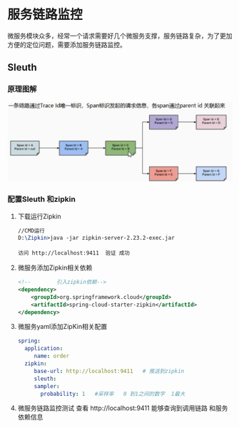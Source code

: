 # 服务链路监控

​			微服务模块众多，经常一个请求需要好几个微服务支撑，服务链路复杂，为了更加方便的定位问题，需要添加服务链路监控。

## Sleuth

### 原理图解

![image-20220516155525994](服务链路监控.assets/image-20220516155525994.png)

###  配置Sleuth 和zipkin

1. 下载运行Zipkin

   ```tex
   //CMD运行
   D:\Zipkin>java -jar zipkin-server-2.23.2-exec.jar
     
   访问 http://localhost:9411  验证 成功
   ```

2. 微服务添加Zipkin相关依赖

   ```xml
   <!--        引入zipkin依赖-->
   <dependency>
       <groupId>org.springframework.cloud</groupId>
       <artifactId>spring-cloud-starter-zipkin</artifactId>
   </dependency>
   ```

3. 微服务yaml添加ZipKin相关配置

   ```yaml
   spring:
     application:
    	name: order
     zipkin:
    	base-url: http://localhost:9411   # 推送到zipkin 
     	sleuth:
        sampler:
          probability: 1   #采样率   0 到1之间的数字  1最大
   ```

4. 微服务链路监控测试 
   查看 http://localhost:9411  能够查询到调用链路 和服务依赖信息

 
